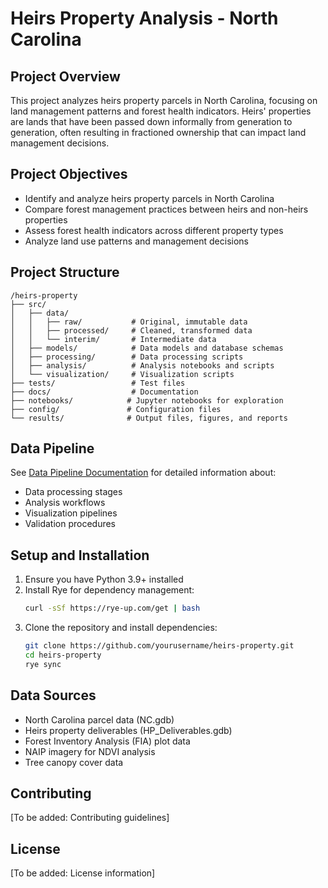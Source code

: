 # Heirs Property Analysis - North Carolina

## Project Overview
This project analyzes heirs property parcels in North Carolina, focusing on land management patterns and forest health indicators. Heirs' properties are lands that have been passed down informally from generation to generation, often resulting in fractioned ownership that can impact land management decisions.

## Project Objectives
- Identify and analyze heirs property parcels in North Carolina
- Compare forest management practices between heirs and non-heirs properties
- Assess forest health indicators across different property types
- Analyze land use patterns and management decisions

## Project Structure
```
/heirs-property
├── src/
│   ├── data/
│   │   ├── raw/           # Original, immutable data
│   │   ├── processed/     # Cleaned, transformed data
│   │   └── interim/       # Intermediate data
│   ├── models/            # Data models and database schemas
│   ├── processing/        # Data processing scripts
│   ├── analysis/          # Analysis notebooks and scripts
│   └── visualization/     # Visualization scripts
├── tests/                 # Test files
├── docs/                  # Documentation
├── notebooks/            # Jupyter notebooks for exploration
├── config/               # Configuration files
└── results/              # Output files, figures, and reports
```

## Data Pipeline
See [Data Pipeline Documentation](docs/data_pipeline.md) for detailed information about:
- Data processing stages
- Analysis workflows
- Visualization pipelines
- Validation procedures

## Setup and Installation
1. Ensure you have Python 3.9+ installed
2. Install Rye for dependency management:
   ```bash
   curl -sSf https://rye-up.com/get | bash
   ```
3. Clone the repository and install dependencies:
   ```bash
   git clone https://github.com/yourusername/heirs-property.git
   cd heirs-property
   rye sync
   ```

## Data Sources
- North Carolina parcel data (NC.gdb)
- Heirs property deliverables (HP_Deliverables.gdb)
- Forest Inventory Analysis (FIA) plot data
- NAIP imagery for NDVI analysis
- Tree canopy cover data

## Contributing
[To be added: Contributing guidelines]

## License
[To be added: License information]